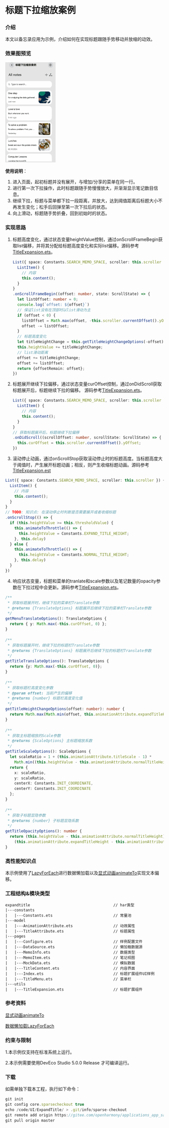 # 标题下拉缩放案例

### 介绍

本文以备忘录应用为示例，介绍如何在实现标题跟随手势移动并放缩的动效。

### 效果图预览

![](./entry/src/main/resources/base/media/expand_title.gif)

**使用说明**：

1. 进入页面，起初标题并没有展开，与增加/分享的菜单在同一行。
2. 进行第一次下拉操作，此时标题跟随手势慢慢放大，并渐渐显示笔记数目信息。
3. 继续下拉，标题与菜单都下拉一段距离，并放大，达到阈值距离后标题大小不再发生变化；松手后回弹至第一次下拉后的状态。
4. 向上滑动，标题随手势折叠，回到初始时的状态。

### 实现思路

1. 标题高度变化，通过状态变量heightValue控制，通过onScrollFrameBegin获取list偏移，并将其分配给标题高度变化和实际list偏移。源码参考[TitleExpansion.ets](./entry/src/main/ets/utils/TitleExpansion.ets)。

   ```ts
   List({ space: Constants.SEARCH_MEMO_SPACE, scroller: this.scroller }) {
     ListItem() {
       // 内容
       this.content();
     }
   }
   .onScrollFrameBegin((offset: number, state: ScrollState) => {
     let listOffset: number = 0;
     console.log(`offset: ${offset}`)
     // 保证list没有在顶部时以list滑动为主
     if (offset < 0) {
       listOffset = Math.max(offset, -this.scroller.currentOffset().yOffset);
       offset -= listOffset;
     }
     // 标题高度变化
     let titleHeightChange = this.getTitleHeightChangeOptions(-offset);
     this.heightValue += titleHeightChange;
     // list滑动距离
     offset += titleHeightChange;
     offset += listOffset;
     return {offsetRemain: offset};
   })
   ```

2. 标题展开继续下拉偏移，通过状态变量curOffset控制，通过onDidScroll获取标题展开后，标题继续下拉的偏移。 源码参考[TitleExpansion.ets](./entry/src/main/ets/utils/TitleExpansion.ets)。

   ```ts
   List({ space: Constants.SEARCH_MEMO_SPACE, scroller: this.scroller }) {
     ListItem() {
       // 内容
       this.content();
     }
   }
   // 获取标题展开后，标题继续下拉偏移
   .onDidScroll((scrollOffset: number, scrollState: ScrollState) => {
     this.curOffset = this.scroller.currentOffset().yOffset;
   })
   ```
   
3. 滚动停止动画，通过onScrollStop获取滚动停止时的标题高度。当标题高度大于阈值时，产生展开标题动画；相反，则产生收缩标题动画。源码参考[TitleExpansion.est](./entry/src/main/ets/utils/TitleExpansion.ets)

```typescript
List({ space: Constants.SEARCH_MEMO_SPACE, scroller: this.scroller }) {
  ListItem() {
    // 内容
    this.content();
  }
}
// TODO: 知识点: 在滚动停止时判断是否需要展开或者收缩标题
.onScrollStop(() => {
  if (this.heightValue >= this.thresholdValue) {
    this.animateToThrottle(() => {
      this.heightValue = Constants.EXPAND_TITLE_HEIGHT;
    }, this.delay)
  } else {
    this.animateToThrottle(() => {
      this.heightValue = Constants.NORMAL_TITLE_HEIGHT;
    }, this.delay)
  }
})
```

4. 响应状态变量，标题和菜单的tranlate和scale参数以及笔记数量的opacity参数在下拉过程中会更新。源码参考[TitleExpansion.ets](./entry/src/main/ets/utils/TitleExpansion.ets)。

  ```ts
  /**
   * 获取标题展开时，继续下拉的菜单栏Translate参数
   * @returns {TranslateOptions} 标题展开后继续下拉的菜单栏Translate参数
   */
  getMenuTranslateOptions(): TranslateOptions {
    return { y: Math.max(-this.curOffset, 0) };
  }

  /**
   * 获取标题展开时，继续下拉的标题栏Translate参数
   * @returns {TranslateOptions} 标题展开后继续下拉的标题栏Translate参数
   */
  getTitleTranslateOptions(): TranslateOptions {
    return {y: Math.max(-this.curOffset, 0)};
  }

  /**
   * 获取标题栏高度变化参数
   * @param offset: 当前产生的偏移
   * @returns {number} 标题栏高度变化值
   */
  getTitleHeightChangeOptions(offset: number): number {
    return Math.max(Math.min(offset, this.animationAttribute.expandTitleHeight - this.heightValue), this.animationAttribute.normalTitleHeight - this.heightValue);
  }

  /**
   * 获取主标题缩放的Scale参数
   * @returns {ScaleOptions} 主标题缩放系数
   */
  getTitleScaleOptions(): ScaleOptions {
    let scaleRatio = 1 + (this.animationAttribute.titleScale - 1) *
      Math.min((this.heightValue - this.animationAttribute.normalTitleHeight + Math.max(-this.curOffset, 0)) / this.animationAttribute.continuePullThreshold, 1);
    return {
      x: scaleRatio,
      y: scaleRatio,
      centerX: Constants.INIT_COORDINATE,
      centerY: Constants.INIT_COORDINATE
    };
  }

  /**
   * 获取子标题显隐参数
   * @returns {number} 子标题显隐系数
   */
  getTitleOpacityOptions(): number {
    return (this.heightValue - this.animationAttribute.normalTitleHeight) /
      (this.animationAttribute.expandTitleHeight - this.animationAttribute.normalTitleHeight)
  }
  ```

### 高性能知识点

本示例使用了[LazyForEach](https://gitee.com/openharmony/docs/blob/OpenHarmony-5.0.0-Release/zh-cn/application-dev/quick-start/arkts-rendering-control-lazyforeach.md)进行数据懒加载以及[显式动画animateTo](https://gitee.com/openharmony/docs/blob/OpenHarmony-5.0.0-Release/zh-cn/application-dev/reference/apis-arkui/arkui-ts/ts-explicit-animation.md)实现文本偏移。

### 工程结构&模块类型

```
expandtitle                                     // har类型
|---constants
|   |---Constants.ets                           // 常量池
|---model
|   |---AnimationAttribute.ets                  // 动效属性
|   |---TitleAttribute.ets                      // 标题属性
|---pages
|   |---Configure.ets                           // 样例配置文件
|   |---DataSource.ets                          // 懒加载数据源
|   |---MemoInfo.ets                            // 数据类型
|   |---MemoItem.ets                            // 笔记视图
|   |---MockData.ets                            // 模拟数据
|   |---TitleContent.ets                        // 内容界面
|   |---Index.ets                               // 标题扩展组件UI样例
|   |---TitleMenu.ets                           // 菜单栏
|---utils
|   |---TitleExpansion.ets                      // 标题扩展组件
```

### 参考资料

[显式动画animateTo](https://gitee.com/openharmony/docs/blob/OpenHarmony-5.0.0-Release/zh-cn/application-dev/reference/apis-arkui/arkui-ts/ts-explicit-animation.md)

[数据懒加载LazyForEach](https://gitee.com/openharmony/docs/blob/OpenHarmony-5.0.0-Release/zh-cn/application-dev/quick-start/arkts-rendering-control-lazyforeach.md)

### 约束与限制

1.本示例仅支持在标准系统上运行。

2.本示例需要使用DevEco Studio 5.0.0 Release 才可编译运行。

### 下载

如需单独下载本工程，执行如下命令：
```javascript
git init
git config core.sparsecheckout true
echo /code/UI/ExpandTitle/ > .git/info/sparse-checkout
git remote add origin https://gitee.com/openharmony/applications_app_samples.git
git pull origin master
```